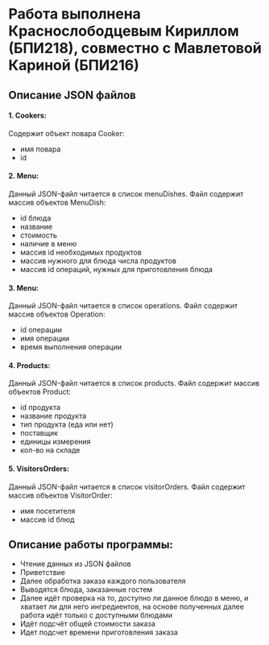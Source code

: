 # Работа выполнена Краснослободцевым Кириллом (БПИ218), совместно с Мавлетовой Кариной (БПИ216)

## Описание JSON файлов
#### 1. Cookers:
Содержит объект повара Cooker:
+ имя повара
+ id

#### 2. Menu:
Данный JSON-файл читается в список menuDishes.
Файл содержит массив объектов MenuDish:

+ id блюда
+ название
+ стоимость
+ наличие в меню
+ массив id необходимых продуктов
+ массив нужного для блюда числа продуктов
+ массив id операций, нужных для приготовления блюда


#### 3. Menu:
Данный JSON-файл читается в список operations.
Файл содержит массив объектов Operation:

+ id операции
+ имя операции
+ время выполнения операции

#### 4. Products:
Данный JSON-файл читается в список products.
Файл содержит массив объектов Product:

+ id продукта
+ название продукта
+ тип продукта (еда или нет)
+ поставщик
+ единицы измерения
+ кол-во на складе

#### 5. VisitorsOrders:
Данный JSON-файл читается в список visitorOrders.
Файл содержит массив объектов VisitorOrder:

+ имя посетителя
+ массив id блюд

## Описание работы программы:
+ Чтение данных из JSON файлов
+ Приветствие
+ Далее обработка заказа каждого пользователя
+ Выводятся блюда, заказанные гостем
+ Далее идёт проверка на то, доступно ли данное блюдо в меню, и хватает ли для него ингредиентов, на основе полученных далее работа идёт только с доступными блюдами
+ Идёт подсчёт общей стоимости заказа
+ Идет подсчет времени приготовления заказа

